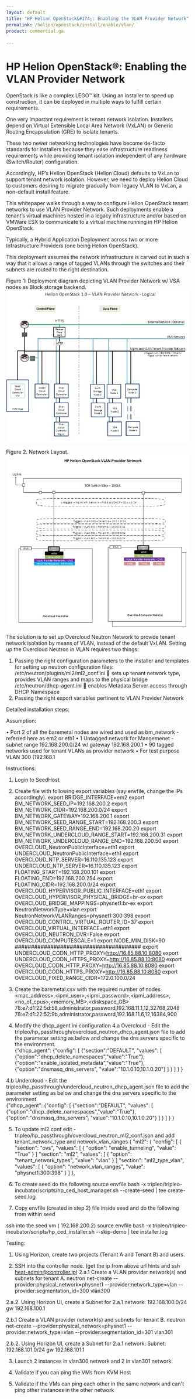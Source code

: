 ```yaml
---
layout: default
title: "HP Helion OpenStack&#174;: Enabling the VLAN Provider Network"
permalink: /helion/openstack/install/enable/vlan/
product: commercial.ga

---
```

<!--UNDER REVISION-->


<script>

function PageRefresh {
onLoad="window.refresh"
}

PageRefresh();

</script>
<!--
<p style="font-size: small;"> <a href="/helion/openstack/install/ovsvapp/">&#9664; PREV</a> | <a href="/helion/openstack/install-overview/">&#9650; UP</a> | <a href="/helion/openstack/related-links/">NEXT &#9654;</a> </p>
-->
# HP Helion OpenStack&#174;: Enabling the VLAN Provider Network

OpenStack is like a complex LEGO™ kit. Using an installer to speed up construction, it can be deployed in multiple ways to fulfill certain requirements. 

One very important requirement is tenant network isolation.  Installers depend on Virtual Extensible Local Area Network (VxLAN) or Generic Routing Encapsulation (GRE) to isolate tenants.  

These two newer networking technologies have become de-facto standards for installers because they ease infrastructure readiness requirements while providing tenant isolation independent of any hardware (Switch/Router) configuration. 

Accordingly, HP’s Helion OpenStack (Helion Cloud) defaults to VxLan to support tenant network isolation. However, we need to deploy Helion Cloud to customers desiring to migrate gradually from legacy VLAN to VxLan, a non-default install feature. 

This whitepaper walks through a way to configure Helion OpenStack tenant networks to use VLAN Provider Network. Such deployments enable a tenant’s virtual machines hosted in a legacy infrastructure and/or based on VMWare ESX to communicate to a virtual machine running in HP Helion OpenStack. 

Typically, a Hybrid Application Deployment across two or more Infrastructure Providers (one being Helion OpenStack).
	
This deployment assumes the network infrastructure is carved out in such a way that it allows a range of tagged VLANs through the switches and their subnets are routed to the right destination. 

 
Figure 1: Deployment diagram depicting VLAN Provider Network w/ VSA nodes as Block storage backend. 
<img src="/media/vlan.provider.network.logical.png">


Figure 2. Network Layout. 
<img src="/media/vlan.network.layout.png">



The solution is to set up Overcloud Neutron Network to provide tenant network isolation by means of VLAN, instead of the default VxLAN. Setting up the Overcloud Neutron in VLAN requires two things:
1.	Passing the right configuration parameters to the installer and templates for setting up neutron configuration files: 
/etc/neutron/plugins/ml2/ml2_conf.ini  sets up tenant network type, provides VLAN ranges and maps to the physical bridge
/etc/neutron/dhcp-agent.ini   enables Metadata Server access through DHCP Namespace
2.	Passing the right export variables pertinent to VLAN Provider Network 

Detailed installation steps:

Assumption:

•	Port 2 of all the baremetal nodes are wired and used as bm_network - referred here as em2 or eth1
•	1 Untagged network for Mangemenet - subnet range 192.168.200.0/24 w/ gateway 192.168.200.1
•	90 tagged networks used for tenant VLANs as provider network
•	For test purpose VLAN 300 (192.168.1

Instructions:

1. Login to SeedHost
2. Create file with following export variables (say envfile, change the IPs accordingly). 
export BRIDGE_INTERFACE=em2
export BM_NETWORK_SEED_IP=192.168.200.2
export BM_NETWORK_CIDR=192.168.200.0/24
export BM_NETWORK_GATEWAY=192.168.200.1
export BM_NETWORK_SEED_RANGE_START=192.168.200.3
export BM_NETWORK_SEED_RANGE_END=192.168.200.20
export BM_NETWORK_UNDERCLOUD_RANGE_START=192.168.200.31
export BM_NETWORK_UNDERCLOUD_RANGE_END=192.168.200.50
export OVERCLOUD_NeutronPublicInterface=eth1
export UNDERCLOUD_NeutronPublicInterface=eth1
export OVERCLOUD_NTP_SERVER=16.110.135.123
export UNDERCLOUD_NTP_SERVER=16.110.135.123
export FLOATING_START=192.168.200.101
export FLOATING_END=192.168.200.254
export FLOATING_CIDR=192.168.200.0/24
export OVERCLOUD_HYPERVISOR_PUBLIC_INTERFACE=eth1
export OVERCLOUD_HYPERVISOR_PHYSICAL_BRIDGE=br-ex
export OVERCLOUD_BRIDGE_MAPPINGS=physnet1:br-ex
export NeutronNetworkType=vlan
export NeutronNetworkVLANRanges=physnet1:300:398
export OVERCLOUD_CONTROL_VIRTUAL_ROUTER_ID=37
export OVERCLOUD_VIRTUAL_INTERFACE=eth1
export OVERCLOUD_NEUTRON_DVR=False
export OVERCLOUD_COMPUTESCALE=1
export NODE_MIN_DISK=90
#######################################
export UNDERCLOUD_CODN_HTTP_PROXY=http://16.85.88.10:8080
export UNDERCLOUD_CODN_HTTPS_PROXY=http://16.85.88.10:8080
export OVERCLOUD_CODN_HTTP_PROXY=http://16.85.88.10:8080
export OVERCLOUD_CODN_HTTPS_PROXY=http://16.85.88.10:8080
export OVERCLOUD_FIXED_RANGE_CIDR=172.0.100.0/24
3. Create the baremetal.csv with the required number of nodes
<mac_address>,<ipmi_user>,<ipmi_password>,<ipmi_address>,<no_of_cpus>,<memory_MB>,<diskspace_GB> 
    78:e7:d1:22:5d:58,administrator,password,192.168.11.1,12,32768,2048
    78:e7:d1:22:52:9b,administrator,password,192.168.11.6,12,16384,900

4. Modify the dhcp_agent.ini configuration 
4.a Overcloud - Edit the tripleo/hp_passthrough/overcloud_neutron_dhcp_agent.json file to add the parameter setting as below and change the dns servers specific to the environment.  
 {"dhcp_agent":
  {"config":
    [
      {"section":"DEFAULT",
        "values":
          [
            {"option":"dhcp_delete_namespaces","value":"True"},
            {"option":"enable_isolated_metadata","value":"True"},
            {"option":"dnsmasq_dns_servers", "value":"10.1.0.10,10.1.0.20"}
          ]
      }
    ]
  }
}

4.b Undercloud - Edit the tripleo/hp_passthrough/undercloud_neutron_dhcp_agent.json file to add the parameter setting as below and change the dns servers specific to the environment.  
{"dhcp_agent":
  {"config":
    [
      {"section":"DEFAULT",
        "values":
          [
            {"option":"dhcp_delete_namespaces","value":"True"},
            {"option":"dnsmasq_dns_servers", "value":"10.1.0.10,10.1.0.20"}
          ]
      }
    ]
  }
}

5. To update ml2.conf edit - tripleo/hp_passthrough/overcloud_neutron_ml2_conf.json and add tenant_network_type and network_vlan_ranges
    {
       "ml2": {
            "config": [
                {
                    "section": "ovs",
                    "values": [
                        {
                            "option": "enable_tunneling",
                            "value": "True"
                        }
                    ]
    			    "section": "ml2",
                    "values": [
                        {
                            "option": "tenant_network_types",
                            "value": "vlan"
                        }
    				]
    				"section": "ml2_type_vlan",
                    "values": [	
                        {
                            "option": "network_vlan_ranges",
                            "value": "physnet1:300:398"
                        }
                    ]
                },
				
6. To create seed do the following 
source envfile
bash -x tripleo/tripleo-incubator/scripts/hp_ced_host_manager.sh --create-seed | tee  create-seed.log

7. Copy envfile (created in step 2)  file inside seed and do the following from within seed

ssh into the seed vm ( 192.168.200.2)
source envfile
bash -x tripleo/tripleo-incubator/scripts/hp_ced_installer.sh --skip-demo | tee installer.log
           

Testing:

1. Using Horizon, create two projects (Tenant A and Tenant B) and users. 

2. SSH into the controller node. (get the ip from above url hints and ssh heat-admin@controller.ip)
2.a.1 Create a VLAN provider network(s) and subnets for tenant A. 
neutron net-create --provider:physical_network=physnet1 --provider:network_type=vlan --provider:segmentation_id=300 vlan300

2.a.2. Using Horizon UI, create a Subnet for 2.a.1 network: 192.168.100.0/24 gw 192.168.100.1
     
2.b.1 Create a VLAN provider network(s) and subnets for tenant B.
neutron net-create --provider:physical_network=physnet1 --provider:network_type=vlan --provider:segmentation_id=301 vlan301

2.b.2. Using Horizon UI, create a Subnet for 2.a.1 network: Subnet: 192.168.101.0/24 gw 192.168.101.1
 
3. Launch 2 instances in vlan300 network and 2 in vlan301 network. 
 
4. Validate if you can ping the VMs from KVM Host
 
5. Validate if the VMs can ping each other in the same network and can't ping other instances in the other network

